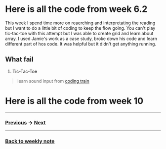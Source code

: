 # Here is all the code from week 6.2
This week I spend time more on reaerching and interpretating the reading but I want to do a little bit of coding to keep the flow going. You can't play tic-tac-toe with this attempt but I was able to create grid and learn about array. I used Jamie's work as a case study, broke down his code and learn different part of hos code. It was helpful but it didn't get anything running.    

## What fail
1. Tic-Tac-Toe

> learn sound input from [coding train]()

# Here is all the code from week 10


---------------------------------------------------
### [Previous]() -> [Next]()  

--------------------------------------------------
### [Back to weekly note](https://github.com/napasornc/c0dew0rd)


